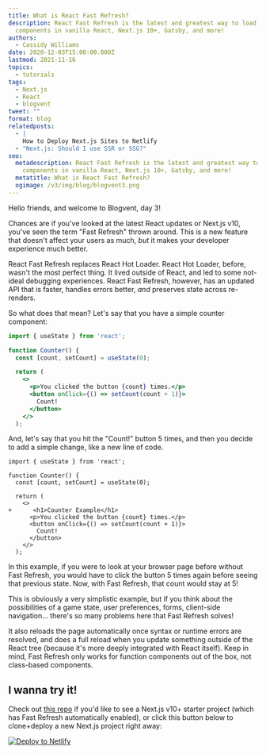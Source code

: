 ```yaml
---
title: What is React Fast Refresh?
description: React Fast Refresh is the latest and greatest way to load
  components in vanilla React, Next.js 10+, Gatsby, and more!
authors:
  - Cassidy Williams
date: 2020-12-03T15:00:00.000Z
lastmod: 2021-11-16
topics:
  - tutorials
tags:
  - Next.js
  - React
  - blogvent
tweet: ""
format: blog
relatedposts:
  - |
    How to Deploy Next.js Sites to Netlify
  - "Next.js: Should I use SSR or SSG?"
seo:
  metadescription: React Fast Refresh is the latest and greatest way to load
    components in vanilla React, Next.js 10+, Gatsby, and more!
  metatitle: What is React Fast Refresh?
  ogimage: /v3/img/blog/blogvent3.png
---
```

Hello friends, and welcome to Blogvent, day 3!

Chances are if you've looked at the latest React updates or Next.js v10, you've seen the term "Fast Refresh" thrown around. This is a new feature that doesn't affect your users as much, *but* it makes your developer experience much better.

React Fast Refresh replaces React Hot Loader. React Hot Loader, before, wasn't the most perfect thing. It lived outside of React, and led to some not-ideal debugging experiences. React Fast Refresh, however, has an updated API that is faster, handles errors better, *and* preserves state across re-renders.

So what does that mean? Let's say that you have a simple counter component:

```jsx
import { useState } from 'react';

function Counter() {
  const [count, setCount] = useState(0);

  return (
    <>
      <p>You clicked the button {count} times.</p>
      <button onClick={() => setCount(count + 1)}>
        Count!
      </button>
    </>
  );
```

And, let's say that you hit the "Count!" button 5 times, and then you decide to add a simple change, like a new line of code.

```diff-jsx
import { useState } from 'react';

function Counter() {
  const [count, setCount] = useState(0);

  return (
    <>
+      <h1>Counter Example</h1>
      <p>You clicked the button {count} times.</p>
      <button onClick={() => setCount(count + 1)}>
        Count!
      </button>
    </>
  );
```

In this example, if you were to look at your browser page before without Fast Refresh, you would have to click the button 5 times again before seeing that previous state. Now, with Fast Refresh, that count would stay at 5!

This is obviously a very simplistic example, but if you think about the possibilities of a game state, user preferences, forms, client-side navigation... there's so many problems here that Fast Refresh solves!

It also reloads the page automatically once syntax or runtime errors are resolved, and does a full reload when you update something outside of the React tree (because it's more deeply integrated with React itself). Keep in mind, Fast Refresh only works for function components out of the box, not class-based components.

## I wanna try it!
Check out [this repo](https://github.com/netlify-templates/next-netlify-starter) if you'd like to see a Next.js v10+ starter project (which has Fast Refresh automatically enabled), or click this button below to clone+deploy a new Next.js project right away:

[![Deploy to Netlify](https://www.netlify.com/img/deploy/button.svg)](https://app.netlify.com/start/deploy?repository=https://github.com/netlify-templates/next-netlify-starter&utm_source=github&utm_medium=nextstarter-cs&utm_campaign=devex)
